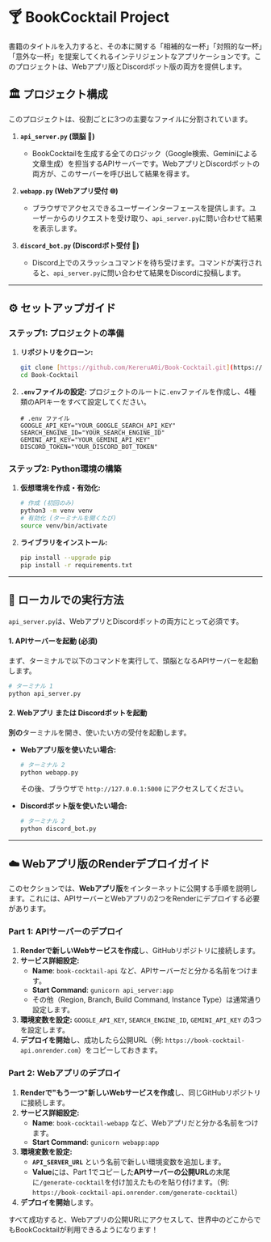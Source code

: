 # 🍸 BookCocktail Project

書籍のタイトルを入力すると、その本に関する「相補的な一杯」「対照的な一杯」「意外な一杯」を提案してくれるインテリジェントなアプリケーションです。このプロジェクトは、Webアプリ版とDiscordボット版の両方を提供します。

## 🏛️ プロジェクト構成

このプロジェクトは、役割ごとに3つの主要なファイルに分割されています。

1.  **`api_server.py` (頭脳 🧠)**
    * BookCocktailを生成する全てのロジック（Google検索、Geminiによる文章生成）を担当するAPIサーバーです。WebアプリとDiscordボットの両方が、このサーバーを呼び出して結果を得ます。

2.  **`webapp.py` (Webアプリ受付 🌐)**
    * ブラウザでアクセスできるユーザーインターフェースを提供します。ユーザーからのリクエストを受け取り、`api_server.py`に問い合わせて結果を表示します。

3.  **`discord_bot.py` (Discordボト受付 🤖)**
    * Discord上でのスラッシュコマンドを待ち受けます。コマンドが実行されると、`api_server.py`に問い合わせて結果をDiscordに投稿します。

---

## ⚙️ セットアップガイド

### ステップ1: プロジェクトの準備

1.  **リポジトリをクローン:**
    ```bash
    git clone [https://github.com/KereruA0i/Book-Cocktail.git](https://github.com/KereruA0i/Book-Cocktail.git)
    cd Book-Cocktail
    ```

2.  **`.env`ファイルの設定:**
    プロジェクトのルートに`.env`ファイルを作成し、4種類のAPIキーをすべて設定してください。
    ```
    # .env ファイル
    GOOGLE_API_KEY="YOUR_GOOGLE_SEARCH_API_KEY"
    SEARCH_ENGINE_ID="YOUR_SEARCH_ENGINE_ID"
    GEMINI_API_KEY="YOUR_GEMINI_API_KEY"
    DISCORD_TOKEN="YOUR_DISCORD_BOT_TOKEN"
    ```

### ステップ2: Python環境の構築

1.  **仮想環境を作成・有効化:**
    ```bash
    # 作成 (初回のみ)
    python3 -m venv venv
    # 有効化 (ターミナルを開くたび)
    source venv/bin/activate
    ```

2.  **ライブラリをインストール:**
    ```bash
    pip install --upgrade pip
    pip install -r requirements.txt
    ```

---

## 🚀 ローカルでの実行方法

`api_server.py`は、WebアプリとDiscordボットの両方にとって必須です。

#### 1. APIサーバーを起動 (必須)

まず、ターミナルで以下のコマンドを実行して、頭脳となるAPIサーバーを起動します。
```bash
# ターミナル 1
python api_server.py
```

#### 2. Webアプリ または Discordボットを起動

**別の**ターミナルを開き、使いたい方の受付を起動します。

* **Webアプリ版を使いたい場合:**
    ```bash
    # ターミナル 2
    python webapp.py
    ```
    その後、ブラウザで `http://127.0.0.1:5000` にアクセスしてください。

* **Discordボット版を使いたい場合:**
    ```bash
    # ターミナル 2
    python discord_bot.py
    ```

---

## ☁️ Webアプリ版のRenderデプロイガイド

このセクションでは、**Webアプリ版**をインターネットに公開する手順を説明します。これには、APIサーバーとWebアプリの2つをRenderにデプロイする必要があります。

### Part 1: APIサーバーのデプロイ

1.  **Renderで新しいWebサービスを作成**し、GitHubリポジトリに接続します。
2.  **サービス詳細設定:**
    * **Name**: `book-cocktail-api` など、APIサーバーだと分かる名前をつけます。
    * **Start Command**: `gunicorn api_server:app`
    * その他（Region, Branch, Build Command, Instance Type）は通常通り設定します。
3.  **環境変数を設定:** `GOOGLE_API_KEY`, `SEARCH_ENGINE_ID`, `GEMINI_API_KEY` の3つを設定します。
4.  **デプロイを開始**し、成功したら公開URL（例: `https://book-cocktail-api.onrender.com`）をコピーしておきます。

### Part 2: Webアプリのデプロイ

1.  **Renderで"もう一つ"新しいWebサービスを作成**し、同じGitHubリポジトリに接続します。
2.  **サービス詳細設定:**
    * **Name**: `book-cocktail-webapp` など、Webアプリだと分かる名前をつけます。
    * **Start Command**: `gunicorn webapp:app`
3.  **環境変数を設定:**
    * **`API_SERVER_URL`** という名前で新しい環境変数を追加します。
    * **Value**には、Part 1でコピーした**APIサーバーの公開URL**の末尾に`/generate-cocktail`を付け加えたものを貼り付けます。（例: `https://book-cocktail-api.onrender.com/generate-cocktail`）
4.  **デプロイを開始**します。

すべて成功すると、Webアプリの公開URLにアクセスして、世界中のどこからでもBookCocktailが利用できるようになります！
